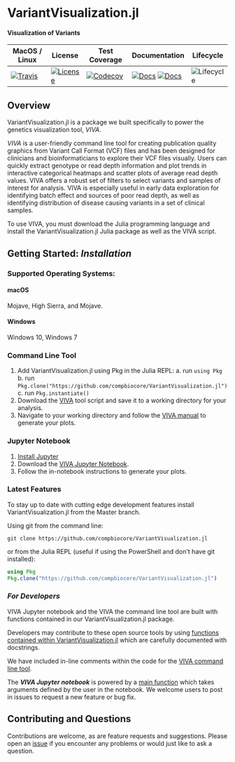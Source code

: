 # VariantVisualization.jl

#### Visualization of Variants


| MacOS / Linux | License | Test Coverage | Documentation | Lifecycle |
| --- | ---- | ------ | ------ | ---- |
|[![Travis](https://img.shields.io/travis/compbiocore/VariantVisualization.jl/master.svg?style=flat-square)](https://travis-ci.org/compbiocore/VariantVisualization.jl)| [![License](https://img.shields.io/badge/license-MIT-orange.svg?style=flat-square)](https://github.com/compbiocore/VariantVisualization.jl/blob/clean-up/LICENSE.md)| [![Codecov](https://img.shields.io/codecov/c/github/compbiocore/VariantVisualization.jl.svg?style=flat-square)](https://codecov.io/gh/compbiocore/VariantVisualization.jl/branch/master) | [![Docs](https://img.shields.io/badge/docs-stable-blue.svg?style=flat-square)](https://compbiocore.github.io/VariantVisualization.jl/stable) [![Docs](https://img.shields.io/badge/docs-latest-blue.svg?style=flat-square)](https://compbiocore.github.io/VariantVisualization.jl/latest) | ![Lifecycle](https://img.shields.io/badge/lifecycle-experimental-orange.svg?style=flat-square) |

## Overview

VariantVisualization.jl is a package we built specifically to power the genetics visualization tool, *VIVA*.

*VIVA* is a user-friendly command line tool for creating publication quality graphics from Variant Call Format (VCF) files and has been designed for clinicians and bioinformaticians to explore their VCF files visually. Users can quickly extract genotype or read depth information and plot trends in interactive categorical heatmaps and scatter plots of average read depth values. VIVA offers a robust set of filters to select variants and samples of interest for analysis. VIVA is especially useful in early data exploration for identifying batch effect and sources of poor read depth, as well as identifying distribution of disease causing variants in a set of clinical samples.

To use VIVA, you must download the Julia programming language and install the VariantVisualization.jl Julia package as well as the VIVA script. 

## Getting Started: *Installation*

### Supported Operating Systems:

#### macOS 

Mojave, High Sierra, and Mojave.

#### Windows

Windows 10, Windows 7

### Command Line Tool

1. Add VariantVisualization.jl using Pkg in the Julia REPL:
	a. run `using Pkg`
	b. run `Pkg.clone("https://github.com/compbiocore/VariantVisualization.jl")`
	c. run `Pkg.instantiate()`
2. Download the [VIVA](https://github.com/compbiocore/VariantVisualization.jl/blob/master/viva) tool script and save it to a working directory for your analysis.
3. Navigate to your working directory and follow the [VIVA manual](https://compbiocore.github.io/VariantVisualization.jl/latest/) to generate your plots.

### Jupyter Notebook

1. [Install Jupyter](https://jupyter.org/install)
2. Download the [VIVA Jupyter Notebook](https://github.com/compbiocore/VariantVisualization.jl/tree/master/VIVA.ipynb).
3. Follow the in-notebook instructions to generate your plots.

### Latest Features

To stay up to date with cutting edge development features install VariantVisualization.jl from the Master branch. 

Using git from the command line:

```
git clone https://github.com/compbiocore/VariantVisualization.jl
```

or from the Julia REPL (useful if using the PowerShell and don't have git installed):

```julia
using Pkg
Pkg.clone("https://github.com/compbiocore/VariantVisualization.jl")
```

### *For Developers*

VIVA Jupyter notebook and the VIVA the command line tool are built with functions contained in our VariantVisualization.jl package.

Developers may contribute to these open source tools by using [functions contained within VariantVisualization.jl](https://github.com/compbiocore/VariantVisualization.jl/tree/master/src/) which are carefully documented with docstrings.

We have included in-line comments within the code for the [VIVA command line tool](https://github.com/compbiocore/VariantVisualization.jl/tree/master/viva).

The ***VIVA Jupyter notebook*** is powered by a [main function](https://github.com/compbiocore/VariantVisualization.jl/tree/master/src/new_notebook_utils.jl) which takes arguments defined by the user in the notebook. We welcome users to post in issues to request a new feature or bug fix.


## Contributing and Questions

Contributions are welcome, as are feature requests and suggestions. Please open an
[issue][issues-url] if you encounter any problems or would just like to ask a question.

[issues-url]: https://github.com/compbiocore/VariantVisualization.jl/issues
